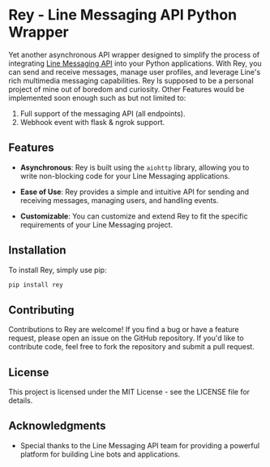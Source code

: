 # Rey - Line Messaging API Python Wrapper

Yet another asynchronous API wrapper designed to simplify the process of integrating [Line Messaging API](https://developers.line.biz/en/reference/messaging-api) into your Python applications. With Rey, you can send and receive messages, manage user profiles, and leverage Line's rich multimedia messaging capabilities. Rey Is supposed to be a personal project of mine out of boredom and curiosity. Other Features would be implemented soon enough such as but not limited to:
1. Full support of the messaging API (all endpoints). 
2. Webhook event with flask & ngrok support.

## Features

- **Asynchronous**: Rey is built using the `aiohttp` library, allowing you to write non-blocking code for your Line Messaging applications.

- **Ease of Use**: Rey provides a simple and intuitive API for sending and receiving messages, managing users, and handling events.

- **Customizable**: You can customize and extend Rey to fit the specific requirements of your Line Messaging project.

## Installation

To install Rey, simply use pip:
```bash
pip install rey
```

## Contributing

Contributions to Rey are welcome! If you find a bug or have a feature request, please open an issue on the GitHub repository. If you'd like to contribute code, feel free to fork the repository and submit a pull request.

## License

This project is licensed under the MIT License - see the LICENSE file for details.

## Acknowledgments

- Special thanks to the Line Messaging API team for providing a powerful platform for building Line bots and applications.